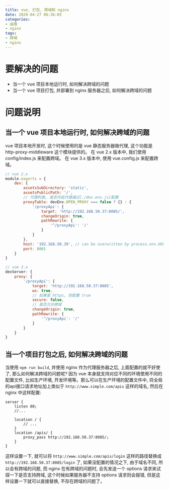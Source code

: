 ```yaml
---
title: vue, 打包, 跨域和 nginx
date: 2020-04-27 06:36:03
categories:
- 运维
- nginx
tags:
- 跨域
- nginx
---
```


# 要解决的问题

* 当一个 vue 项目本地运行时, 如何解决跨域的问题
* 当一个 vue 项目打包, 并部署到 nginx 服务器之后, 如何解决跨域的问题

# 问题说明

## 当一个 vue 项目本地运行时, 如何解决跨域的问题

vue 项目本地开发时, 这个时候使用的是 vue 静态服务器做代理, 这个功能是 http-proxy-middleware 这个模块提供的。
在 vue 2.x 版本中, 我们使用 config/index.js 来配置跨域。
在 vue 3.x 版本中, 使用 vue.config.js 来配置跨域。

<!--more-->

```js
// vue 2.x
module.exports = {
    dev: {
        assetsSubDirectory: 'static',
        assetsPublicPath: '/',
        // 代理列表, 是否开启代理通过[./dev.env.js]配置
        proxyTable: devEnv.OPEN_PROXY === false ? {} : {
            '/proxyApi': {
                target: 'http://192.168.50.37:8085/',
                changeOrigin: true,
                pathRewrite: {
                    '^/proxyApi': '/'
                }
            }
        },
        host: '192.168.50.39', // can be overwritten by process.env.HOST
        port: 8001
    }
}

// vue 3.x
devServer: {
    proxy: {
	    '/proxyApi': {
		    target: 'http://192.168.50.37:8085',
			ws: true,
			// 如果是 https, 则配置 true
			secure: false,
			// 是否允许跨域
			changeOrigin: true,
			pathRewrite: {
			    '^/proxyApi': '/'
			}
		}
	}
}
```

## 当一个项目打包之后, 如何解决跨域的问题

当使用 `npm run build`, 并使用 nginx 作为代理服务器之后, 上面配置的就不好使了, 那么如何解决跨域的问题呢?
因为 vue 本身就支持对应不同的环境使用不同的配置文件, 比如生产环境, 开发环境等。那么可以在生产环境的配置文件中, 将全局的api接口请求地址加上类似于 `http://www.simple.com/apis` 这样的域名, 然后在 nginx 中这样配置:

```
server {
	listen 80;
	//...

	location / {
		// ...
	}
	location /apis/ {
		proxy_pass http://192.168.50.37:8085/;
	}
}
```

这样设置一下, 就可以将 `http://www.simple.com/apis/login` 这样的路径替换成 `http://192.168.50.37:8085/login` 了, 如果没配置的情况之下, 由于域名不同, 所以会有跨域的问题, 而 nginx 在有跨域的问题时, 会先发送一个 options 请求来试探一下是否支持跨域, 这个时候如果服务器不支持 options 请求则会报错, 但是这样设置一下就可以直接替换, 不存在跨域的问题了。
